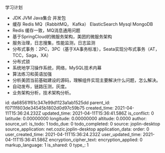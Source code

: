 学习计划

- JDK JVM Java集合 并发包
- 缓存 Redis MQ（RabbitMQ， Kafka） ElasticSearch Mysql MongoDB
- Redis 缓存一致，MQ消息通用问题
- 基于SpringCloud的微服务架构，美团的微服务架构
- 服务治理，日志搜集，性能监测，日志监测
- 分布式事务：2PC，3PC（基于XA事务标准），Seata实现分布式事务（AT，TCC，Saga，XA）
- 分布式锁
- 系统地学习操作系统，网络，MySQL技术内幕
- 算法练习和英语加强
- 分析美团当前基础建设的源码，理解组件实现主要解决什么问题，怎么解决。
- 自动发布，链路压测，灰度。
- 业务架构分析，技术架构分析。

id: da68561f61c347e99d1123a1ab1525dd
parent_id: f0711f803de34545b1802d0d97c59b75
created_time: 2021-04-11T15:36:24.232Z
updated_time: 2021-04-11T15:36:41.586Z
is_conflict: 0
latitude: 0.00000000
longitude: 0.00000000
altitude: 0.0000
author: 
source_url: 
is_todo: 1
todo_due: 0
todo_completed: 0
source: joplin-desktop
source_application: net.cozic.joplin-desktop
application_data: 
order: 0
user_created_time: 2021-04-11T15:36:24.232Z
user_updated_time: 2021-04-11T15:36:41.586Z
encryption_cipher_text: 
encryption_applied: 0
markup_language: 1
is_shared: 0
type_: 1